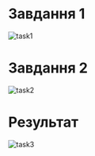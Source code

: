 # Завдання 1
![task1](https://github.com/user-attachments/assets/be19c176-ff6a-4a18-ab53-253a50f890eb)

# Завдання 2
![task2](https://github.com/user-attachments/assets/8cdfce1c-f335-4bc9-bae8-3e2e5f143a00)

# Результат
![task3](https://github.com/user-attachments/assets/7b667e07-8e38-4f68-ac22-32dbe74dc59c)
